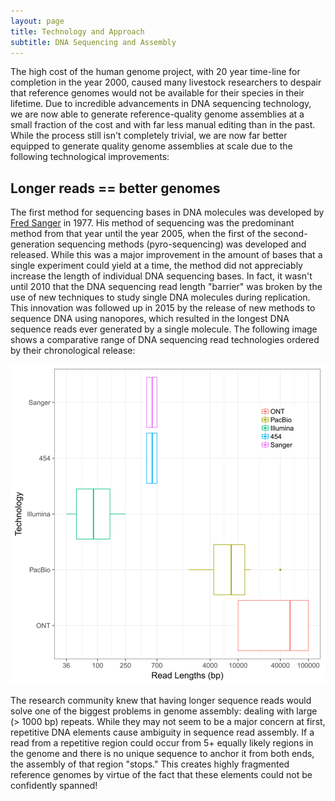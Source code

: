 ```yaml
---
layout: page
title: Technology and Approach
subtitle: DNA Sequencing and Assembly
---
```


The high cost of the human genome project, with 20 year time-line for completion in the year 2000, caused many livestock researchers to despair that reference genomes would not be available for their species in their lifetime. Due to incredible advancements in DNA sequencing technology, we are now able to generate reference-quality genome assemblies at a small fraction of the cost and with far less manual editing than in the past. While the process still isn't completely trivial, we are now far better equipped to generate quality genome assemblies at scale due to the following technological improvements:

## Longer reads == better genomes

The first method for sequencing bases in DNA molecules was developed by [Fred Sanger](https://en.wikipedia.org/wiki/Frederick_Sanger) in 1977. His method of sequencing was the predominant method from that year until the year 2005, when the first of the second-generation sequencing methods (pyro-sequencing) was developed and released. While this was a major improvement in the amount of bases that a single experiment could yield at a time, the method did not appreciably increase the length of individual DNA sequencing bases. In fact, it wasn't until 2010 that the DNA sequencing read length "barrier" was broken by the use of new techniques to study single DNA molecules during replication. This innovation was followed up in 2015 by the release of new methods to sequence DNA using nanopores, which resulted in the longest DNA sequence reads ever generated by a single molecule. The following image shows a comparative range of DNA sequencing read technologies ordered by their chronological release:

![DNA Read Lengths](/img/sequence_read_lengths.png)

The research community knew that having longer sequence reads would solve one of the biggest problems in genome assembly: dealing with large (> 1000 bp) repeats. While they may not seem to be a major concern at first, repetitive DNA elements cause ambiguity in sequence read assembly. If a read from a repetitive region could occur from 5+ equally likely regions in the genome and there is no unique sequence to anchor it from both ends, the assembly of that region "stops." This creates highly fragmented reference genomes by virtue of the fact that these elements could not be confidently spanned! 